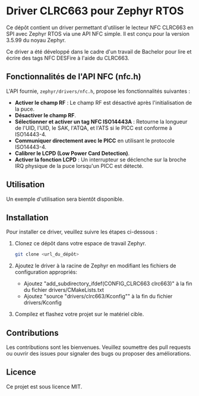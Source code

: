 # Driver CLRC663 pour Zephyr RTOS

Ce dépôt contient un driver permettant d'utiliser le lecteur NFC CLRC663 en SPI avec Zephyr RTOS via une API NFC simple. Il est conçu pour la version 3.5.99 du noyau Zephyr.

Ce driver a été développé dans le cadre d'un travail de Bachelor pour lire et écrire des tags NFC DESFire à l'aide du CLRC663.

## Fonctionnalités de l'API NFC (nfc.h)

L'API fournie, `zephyr/drivers/nfc.h`, propose les fonctionnalités suivantes :

- **Activer le champ RF** : Le champ RF est désactivé après l'initialisation de la puce.
- **Désactiver le champ RF**.
- **Sélectionner et activer un tag NFC ISO14443A** : Retourne la longueur de l'UID, l'UID, le SAK, l'ATQA, et l'ATS si le PICC est conforme à ISO14443-4.
- **Communiquer directement avec le PICC** en utilisant le protocole ISO14443-4.
- **Calibrer le LCPD (Low Power Card Detection)**.
- **Activer la fonction LCPD** : Un interrupteur se déclenche sur la broche IRQ physique de la puce lorsqu'un PICC est détecté.

## Utilisation

Un exemple d'utilisation sera bientôt disponible.

## Installation

Pour installer ce driver, veuillez suivre les étapes ci-dessous :

1. Clonez ce dépôt dans votre espace de travail Zephyr.
   ```sh
   git clone <url_du_dépôt>

2. Ajoutez le driver à la racine de Zephyr en modifiant les fichiers de configuration appropriés:
    - Ajoutez "add_subdirectory_ifdef(CONFIG_CLRC663 clrc663)" à la fin du fichier drivers/CMakeLists.txt
    - Ajoutez "source "drivers/clrc663/Kconfig"" à la fin du fichier drivers/Kconfig

4. Compilez et flashez votre projet sur le matériel cible.

## Contributions

Les contributions sont les bienvenues. Veuillez soumettre des pull requests ou ouvrir des issues pour signaler des bugs ou proposer des améliorations.

## Licence
Ce projet est sous licence MIT.
